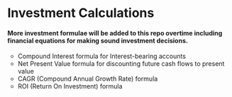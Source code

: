<h1>Investment Calculations</h1>

<h4>More investment formulae will be added to this repo overtime including financial equations for making sound investment decisions.</h4>

<ul style="list-style-type:circle;">
    <li> Compound Interest formula for Interest-bearing accounts </li>
    <li> Net Present Value formula for discounting future cash flows to present value </li>
    <li> CAGR (Compound Annual Growth Rate) formula </li>
    <li> ROI (Return On Investment) formula </li>
</ul>
